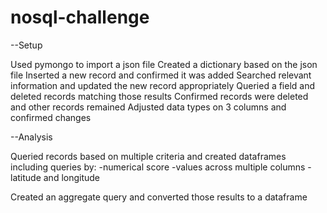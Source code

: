 # nosql-challenge

--Setup

Used pymongo to import a json file
Created a dictionary based on the json file
Inserted a new record and confirmed it was added
Searched relevant information and updated the new record appropriately
Queried a field and deleted records matching those results
Confirmed records were deleted and other records remained
Adjusted data types on 3 columns and confirmed changes

--Analysis

Queried records based on multiple criteria and created dataframes including queries by:
-numerical score
-values across multiple columns
-latitude and longitude

Created an aggregate query and converted those results to a dataframe